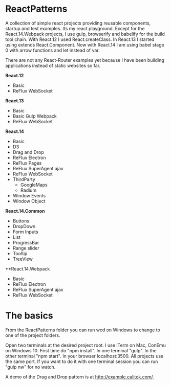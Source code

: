 # ReactPatterns

A collection of simple react projects providing reusable components, startup and test examples. Its my react playground.
Except for the React.14.Webpack projects, I use gulp, browserify and babelify for the build tool chain. With React.12 I used React.createClass.
In React.13 I started using extends React.Component.
Now with React.14 I am using babel stage 0 with arrow functions and let instead of var.

There are not any React-Router examples yet because I have been building applications instead of static websites so far.

**React.12**
*	Basic
*	ReFlux WebSocket

**React.13**
*	Basic
*	Basic Gulp Webpack
*	ReFlux WebSocket

**React.14**
*	Basic
*	D3
*	Drag and Drop
*	ReFlux Electron
*	ReFlux Pages
*	ReFlux SuperAgent ajax
*	ReFlux WebSocket
*	ThirdParty
	*	GoogleMaps
	*	Radium
*	Window Events
*	Window Object

**React.14.Common**
*	Buttons
*	DropDown
*	Form Inputs
*	List
*	ProgressBar
*	Range slider
*	Tooltip
*	TreeView

**React.14.Webpack
*	Basic
*	ReFlux Electron
*	ReFlux SuperAgent ajax
*	ReFlux WebSocket

# The basics

From the ReactPatterns folder you can run wcd on Windows to change to one of the project folders.

Open two terminals at the desired project root. I use iTerm on Mac, ConEmu on Windows 10. First time do "npm install". In one terminal "gulp". In the other terminal "npm start". In your browser localhost:3500. All projects use the same port. If you want to do it with one terminal session you can run "gulp nw" for no watch.


A demo of the Drag and Drop pattern is at http://example.calitek.com/.
